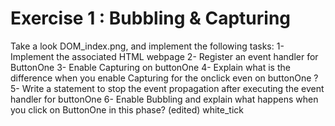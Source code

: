 # Exercise 1 : Bubbling & Capturing 
Take a look DOM_index.png, and implement the following tasks:
1- Implement the associated HTML webpage
2- Register an event handler for ButtonOne 
3- Enable Capturing on buttonOne
4- Explain what is the difference when you enable Capturing for the onclick even on buttonOne ?
5- Write a statement to stop the event propagation after executing the event handler for buttonOne 
6- Enable Bubbling and explain what happens when you click on ButtonOne in this phase? (edited) 
white_tick
